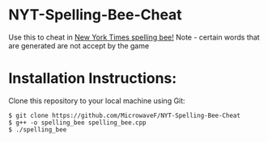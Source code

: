 # NYT-Spelling-Bee-Cheat
Use this to cheat in [New York Times spelling bee!](https://www.nytimes.com/puzzles/spelling-bee)
Note - certain words that are generated are not accept by the game


# Installation Instructions:

Clone this repository to your local machine using Git:
```shell
$ git clone https://github.com/MicrowaveF/NYT-Spelling-Bee-Cheat
$ g++ -o spelling_bee spelling_bee.cpp
$ ./spelling_bee
